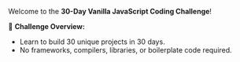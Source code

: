 Welcome to the **30-Day Vanilla JavaScript Coding Challenge**!

🚀 **Challenge Overview:**
- Learn to build 30 unique projects in 30 days.
- No frameworks, compilers, libraries, or boilerplate code required.
